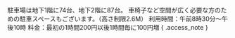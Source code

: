 駐車場は地下1階に74台、地下2階に87台。
車椅子など空間が広く必要な方のための駐車スペースもございます。（高さ制限2.6M）
利用時間：午前8時30分～午後10時
料金：最初の1時間200円以後1時間毎に100円増
{ .access_note }
